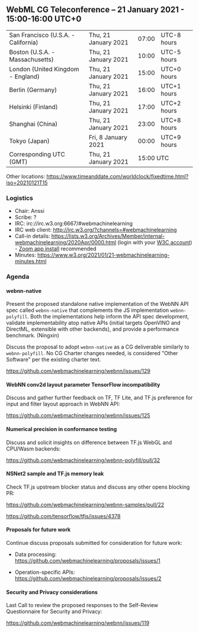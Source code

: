 ## WebML CG Teleconference – 21 January 2021 - 15:00-16:00 UTC+0

<table>
<tr><td> San Francisco (U.S.A. - California) <td> Thu, 21 January 2021 <td> 07:00 <td> UTC-8 hours
<tr><td> Boston (U.S.A. - Massachusetts) <td> Thu, 21 January 2021 <td> 10:00 <td> UTC-5 hours
<tr><td> London (United Kingdom - England) <td> Thu, 21 January 2021 <td> 15:00 <td> UTC+0 hours
<tr><td> Berlin (Germany) <td> Thu, 21 January 2021 <td> 16:00 <td> UTC+1 hours
<tr><td> Helsinki (Finland) <td> Thu, 21 January 2021 <td> 17:00 <td> UTC+2 hours
<tr><td> Shanghai (China) <td> Thu, 21 January 2021 <td> 23:00 <td> UTC+8 hours
<tr><td> Tokyo (Japan) <td> Fri, 8 January 2021 <td> 00:00 <td> UTC+9 hours
<tr><td> Corresponding UTC (GMT) <td> Thu, 21 January 2021 <td colspan=2> 15:00 UTC
</table>

Other locations: https://www.timeanddate.com/worldclock/fixedtime.html?iso=20210121T15

### Logistics

* Chair: Anssi
* Scribe: ?
* IRC: irc://irc.w3.org:6667/#webmachinelearning
* IRC web client: http://irc.w3.org/?channels=#webmachinelearning
* Call-in details: https://lists.w3.org/Archives/Member/internal-webmachinelearning/2020Apr/0000.html (login with your [W3C account](https://www.w3.org/Help/Account/)) - [Zoom app install](https://zoom.us/download) recommended
* Minutes: https://www.w3.org/2021/01/21-webmachinelearning-minutes.html

### Agenda

#### webnn-native

Present the proposed standalone native implementation of the WebNN API spec called `webnn-native` that complements the JS implementation `webnn-polyfill`. Both the implementations help inform the API spec development, validate implementability atop native APIs (initial targets OpenVINO and DirectML, extensible with other backends), and provide a performance benchmark. (Ningxin)

Discuss the proposal to adopt `webnn-native` as a CG deliverable similarly to `webnn-polyfill`. No CG Charter changes needed, is considered "Other Software" per the existing charter text.

https://github.com/webmachinelearning/webnn/issues/129

#### WebNN conv2d layout parameter TensorFlow incompatibility

Discuss and gather further feedback on TF, TF Lite, and TF.js preference for input and filter layout approach in WebNN API:

https://github.com/webmachinelearning/webnn/issues/125

#### Numerical precision in conformance testing

Discuss and solicit insights on difference between TF.js WebGL and CPU/Wasm backends:

https://github.com/webmachinelearning/webnn-polyfill/pull/32

#### NSNet2 sample and TF.js memory leak

Check TF.js upstream blocker status and discuss any other opens blocking PR:

https://github.com/webmachinelearning/webnn-samples/pull/22

https://github.com/tensorflow/tfjs/issues/4378

#### Proposals for future work

Continue discuss proposals submitted for consideration for future work:

- Data processing: https://github.com/webmachinelearning/proposals/issues/1

- Operation-specific APIs: https://github.com/webmachinelearning/proposals/issues/2

#### Security and Privacy considerations

Last Call to review the proposed responses to the Self-Review Questionnaire for Security and Privacy: 

https://github.com/webmachinelearning/webnn/issues/119
